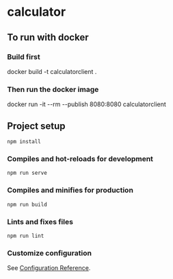 # calculator

## To run with docker

### Build first

docker build -t calculatorclient .

### Then run the docker image

docker run -it --rm --publish 8080:8080 calculatorclient

## Project setup

```
npm install
```

### Compiles and hot-reloads for development

```
npm run serve
```

### Compiles and minifies for production

```
npm run build
```

### Lints and fixes files

```
npm run lint
```

### Customize configuration

See [Configuration Reference](https://cli.vuejs.org/config/).
